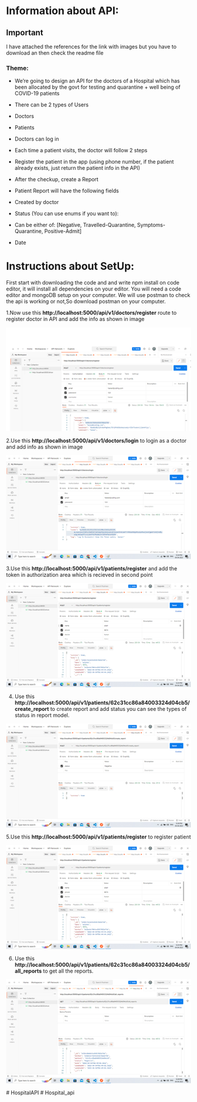 # Information about API:
## Important
I have attached the references for the link with images but you have to download an then check the readme file
### Theme:
- We’re going to design an API for the doctors of a Hospital which has been allocated by the
govt for testing and quarantine + well being of COVID-19 patients
- There can be 2 types of Users
- Doctors
- Patients
- Doctors can log in
- Each time a patient visits, the doctor will follow 2 steps
- Register the patient in the app (using phone number, if the patient already exists, just
return the patient info in the API)
- After the checkup, create a Report
- Patient Report will have the following fields
- Created by doctor
- Status (You can use enums if you want to):
- Can be either of: [Negative, Travelled-Quarantine, Symptoms-Quarantine,
Positive-Admit]

- Date

# Instructions about SetUp:

First start with downloading the code and and write npm install on code editor, it will install all dependencies on your editor.
You will need a code editor and mongoDB setup on your computer.
We will use postman to check the api is working or not,So download postman on your computer.

1.Now use this **http://localhost:5000/api/v1/doctors/register** route to register doctor in API and add the info as shown in image

![image](./images/register%20doctor.png)

2.Use this **http://localhost:5000/api/v1/doctors/login** to login as a doctor and add info as shown in image

![image](./images/doctor%20login.png)

3.Use this **http://localhost:5000/api/v1/patients/register** and add the token in authorization area which is recieved in second point

![image](./images/register%20patient.png)

4. Use this **http://localhost:5000/api/v1/patients/62c31cc86a84003324d04cb5/create_report** to create report and add status you can see the types of 
   status in report model.

![image](./images/create%20report.png)

5.Use this **http://localhost:5000/api/v1/patients/register** to register patient

![image](./images/register%20patient.png)

6. Use this **http://localhost:5000/api/v1/patients/62c31cc86a84003324d04cb5/all_reports** to get all the reports.

![image](./images/all%20reports.png)


#   H o s p i t a l _ _ A P I 
 
 # Hospital_api
